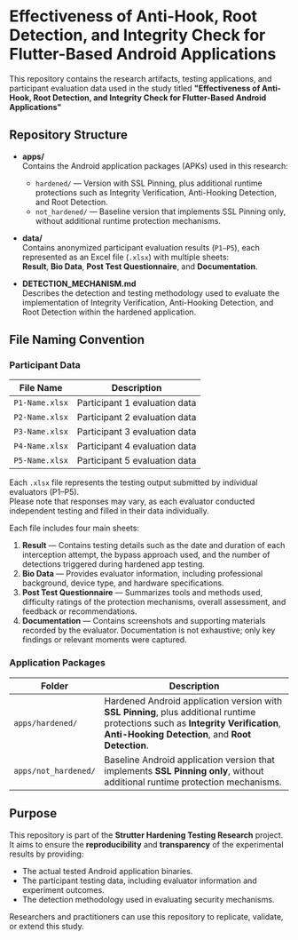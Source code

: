 # Effectiveness of Anti-Hook, Root Detection, and Integrity Check for Flutter-Based Android Applications

This repository contains the research artifacts, testing applications, and participant evaluation data used in the study titled  **"Effectiveness of Anti-Hook, Root Detection, and Integrity Check for Flutter-Based Android Applications"**

## Repository Structure

- **apps/**  
  Contains the Android application packages (APKs) used in this research:
  - `hardened/` — Version with SSL Pinning, plus additional runtime protections such as Integrity Verification, Anti-Hooking Detection, and Root Detection.  
  - `not_hardened/` — Baseline version that implements SSL Pinning only, without additional runtime protection mechanisms.

- **data/**  
  Contains anonymized participant evaluation results (`P1–P5`), each represented as an Excel file (`.xlsx`) with multiple sheets:  
  **Result**, **Bio Data**, **Post Test Questionnaire**, and **Documentation**.

- **DETECTION_MECHANISM.md**  
  Describes the detection and testing methodology used to evaluate the implementation of Integrity Verification, Anti-Hooking Detection, and Root Detection within the hardened application.

## File Naming Convention

### Participant Data

| File Name | Description |
|------------|--------------|
| `P1-Name.xlsx` | Participant 1 evaluation data |
| `P2-Name.xlsx` | Participant 2 evaluation data |
| `P3-Name.xlsx` | Participant 3 evaluation data |
| `P4-Name.xlsx` | Participant 4 evaluation data |
| `P5-Name.xlsx` | Participant 5 evaluation data |

Each `.xlsx` file represents the testing output submitted by individual evaluators (P1–P5).  
  Please note that responses may vary, as each evaluator conducted independent testing and filled in their data individually.

  Each file includes four main sheets:
  1. **Result** — Contains testing details such as the date and duration of each interception attempt, the bypass approach used, and the number of detections triggered during hardened app testing.  
  2. **Bio Data** — Provides evaluator information, including professional background, device type, and hardware specifications.  
  3. **Post Test Questionnaire** — Summarizes tools and methods used, difficulty ratings of the protection mechanisms, overall assessment, and feedback or recommendations.  
  4. **Documentation** — Contains screenshots and supporting materials recorded by the evaluator. Documentation is not exhaustive; only key findings or relevant moments were captured.

### Application Packages

| Folder | Description |
|---------|--------------|
| `apps/hardened/` | Hardened Android application version with **SSL Pinning**, plus additional runtime protections such as **Integrity Verification**, **Anti-Hooking Detection**, and **Root Detection**. |
| `apps/not_hardened/` | Baseline Android application version that implements **SSL Pinning only**, without additional runtime protection mechanisms. |

## Purpose

This repository is part of the **Strutter Hardening Testing Research** project.  
It aims to ensure the **reproducibility** and **transparency** of the experimental results by providing:
- The actual tested Android application binaries.
- The participant testing data, including evaluator information and experiment outcomes.
- The detection methodology used in evaluating security mechanisms.

Researchers and practitioners can use this repository to replicate, validate, or extend this study.

